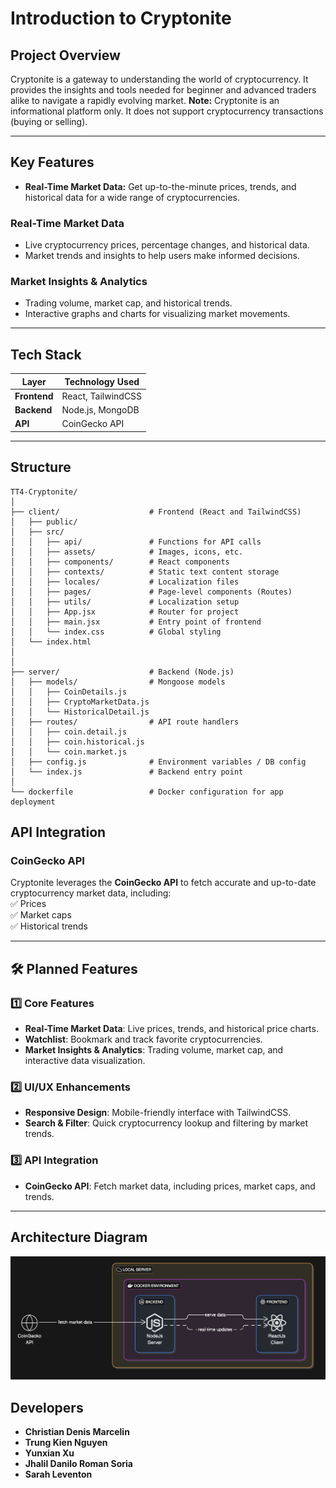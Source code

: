 # Introduction to Cryptonite

## Project Overview

Cryptonite is a gateway to understanding the world of cryptocurrency. It provides the insights and tools needed for beginner and advanced traders alike to navigate a rapidly evolving market.
**Note:** Cryptonite is an informational platform only. It does not support cryptocurrency transactions (buying or selling).  

---

## Key Features
- **Real-Time Market Data:** Get up-to-the-minute prices, trends, and historical data for a wide range of cryptocurrencies.

  
### Real-Time Market Data  
- Live cryptocurrency prices, percentage changes, and historical data.  
- Market trends and insights to help users make informed decisions.  


### Market Insights & Analytics  
- Trading volume, market cap, and historical trends.  
- Interactive graphs and charts for visualizing market movements.  

---

## Tech Stack

| Layer         | Technology Used |
|--------------|----------------|
| **Frontend**  | React, TailwindCSS |
| **Backend**   | Node.js, MongoDB |
| **API**       | CoinGecko API |

---

## Structure

```
TT4-Cryptonite/
│
├── client/                    # Frontend (React and TailwindCSS)
│   ├── public/                
│   ├── src/                   
│   │   ├── api/               # Functions for API calls
│   │   ├── assets/            # Images, icons, etc.
│   │   ├── components/        # React components
│   │   ├── contexts/          # Static text content storage
│   │   ├── locales/           # Localization files
│   │   ├── pages/             # Page-level components (Routes)
│   │   ├── utils/             # Localization setup
│   │   ├── App.jsx            # Router for project
│   │   ├── main.jsx           # Entry point of frontend
│   │   └── index.css          # Global styling
│   └── index.html
│  
│
├── server/                    # Backend (Node.js)
│   ├── models/                # Mongoose models
│   │   ├── CoinDetails.js
│   │   ├── CryptoMarketData.js
│   │   └── HistoricalDetail.js
│   ├── routes/                # API route handlers
│   │   ├── coin.detail.js
│   │   ├── coin.historical.js
│   │   └── coin.market.js
│   ├── config.js              # Environment variables / DB config
│   └── index.js               # Backend entry point
│
└── dockerfile                 # Docker configuration for app deployment
```

## API Integration 

### **CoinGecko API**  
Cryptonite leverages the **CoinGecko API** to fetch accurate and up-to-date cryptocurrency market data, including:  
✅ Prices  
✅ Market caps  
✅ Historical trends  

---

## 🛠 Planned Features  

### 1️⃣ Core Features  
- **Real-Time Market Data**: Live prices, trends, and historical price charts.  
- **Watchlist**: Bookmark and track favorite cryptocurrencies.  
- **Market Insights & Analytics**: Trading volume, market cap, and interactive data visualization.  

### 2️⃣ UI/UX Enhancements  
- **Responsive Design**: Mobile-friendly interface with TailwindCSS.  
- **Search & Filter**: Quick cryptocurrency lookup and filtering by market trends.  

### 3️⃣ API Integration  
- **CoinGecko API**: Fetch market data, including prices, market caps, and trends.  

---

## Architecture Diagram
![Alt text](CryptoniteArchitectureDiagram.png)

## Developers 
- **Christian Denis Marcelin**  
- **Trung Kien Nguyen**  
- **Yunxian Xu**  
- **Jhalil Danilo Roman Soria**  
- **Sarah Leventon**  


